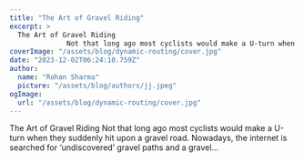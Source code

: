 ```yaml
---
title: "The Art of Gravel Riding"
excerpt: >
  The Art of Gravel Riding
              Not that long ago most cyclists would make a U-turn when they suddenly hit upon a gravel road. Nowadays, the internet is searched for ‘undiscovered’ gravel paths a
coverImage: "/assets/blog/dynamic-routing/cover.jpg"
date: "2023-12-02T06:24:10.759Z"
author:
  name: "Rohan Sharma"
  picture: "/assets/blog/authors/jj.jpeg"
ogImage:
  url: "/assets/blog/dynamic-routing/cover.jpg"
---
```


The Art of Gravel Riding
            Not that long ago most cyclists would make a U-turn when they suddenly hit upon a gravel road. Nowadays, the internet is searched for ‘undiscovered’ gravel paths and a gravel…